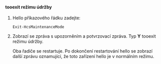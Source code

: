 <!--author=SharS last changed: 9/17/15-->

#### <a name="tooexit-maintenance-mode"></a>tooexit režimu údržby
1. Hello příkazového řádku zadejte:
   
     `Exit-HcsMaintenanceMode`
2. Zobrazí se zpráva s upozorněním a potvrzovací zpráva. Typ **Y** tooexit režimu údržby.
   
    Oba řadiče se restartuje. Po dokončení restartování hello se zobrazí další zprávu oznamující, že toto zařízení hello je v normálním režimu.


